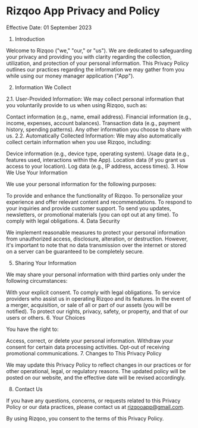 # Rizqoo App Privacy and Policy

Effective Date: 01 September 2023

1. Introduction

Welcome to Rizqoo ("we," "our," or "us"). We are dedicated to safeguarding your privacy and providing you with clarity regarding the collection, utilization, and protection of your personal information. This Privacy Policy outlines our practices regarding the information we may gather from you while using our money manager application ("App").

2. Information We Collect

2.1. User-Provided Information: We may collect personal information that you voluntarily provide to us when using Rizqoo, such as:

Contact information (e.g., name, email address).
Financial information (e.g., income, expenses, account balances).
Transaction data (e.g., payment history, spending patterns).
Any other information you choose to share with us.
2.2. Automatically Collected Information: We may also automatically collect certain information when you use Rizqoo, including:

Device information (e.g., device type, operating system).
Usage data (e.g., features used, interactions within the App).
Location data (if you grant us access to your location).
Log data (e.g., IP address, access times).
3. How We Use Your Information

We use your personal information for the following purposes:

To provide and enhance the functionality of Rizqoo.
To personalize your experience and offer relevant content and recommendations.
To respond to your inquiries and provide customer support.
To send you updates, newsletters, or promotional materials (you can opt out at any time).
To comply with legal obligations.
4. Data Security

We implement reasonable measures to protect your personal information from unauthorized access, disclosure, alteration, or destruction. However, it's important to note that no data transmission over the internet or stored on a server can be guaranteed to be completely secure.

5. Sharing Your Information

We may share your personal information with third parties only under the following circumstances:

With your explicit consent.
To comply with legal obligations.
To service providers who assist us in operating Rizqoo and its features.
In the event of a merger, acquisition, or sale of all or part of our assets (you will be notified).
To protect our rights, privacy, safety, or property, and that of our users or others.
6. Your Choices

You have the right to:

Access, correct, or delete your personal information.
Withdraw your consent for certain data processing activities.
Opt-out of receiving promotional communications.
7. Changes to This Privacy Policy

We may update this Privacy Policy to reflect changes in our practices or for other operational, legal, or regulatory reasons. The updated policy will be posted on our website, and the effective date will be revised accordingly.

8. Contact Us

If you have any questions, concerns, or requests related to this Privacy Policy or our data practices, please contact us at rizqooapp@gmail.com.

By using Rizqoo, you consent to the terms of this Privacy Policy.
